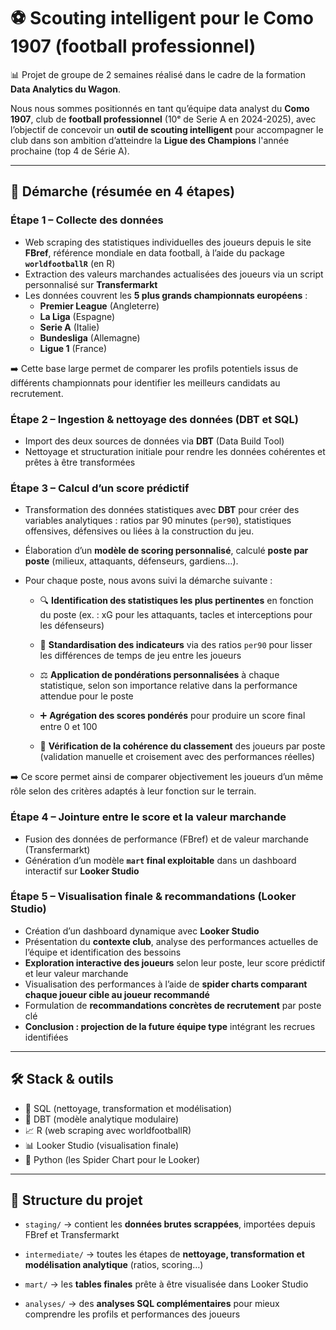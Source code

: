 # ⚽ Scouting intelligent pour le Como 1907 (football professionnel)

📊 Projet de groupe de 2 semaines réalisé dans le cadre de la formation **Data Analytics du Wagon**.

Nous nous sommes positionnés en tant qu’équipe data analyst du **Como 1907**, club de **football professionnel** (10ᵉ de Serie A en 2024-2025), avec l’objectif de concevoir un **outil de scouting intelligent** pour accompagner le club dans son ambition d’atteindre la **Ligue des Champions** l'année prochaine (top 4 de Série A).

---

## 🧠 Démarche (résumée en 4 étapes)

### Étape 1 – Collecte des données

- Web scraping des statistiques individuelles des joueurs depuis le site **FBref**, référence mondiale en data football, à l’aide du package **`worldfootballR`** (en R)
- Extraction des valeurs marchandes actualisées des joueurs via un script personnalisé sur **Transfermarkt**
- Les données couvrent les **5 plus grands championnats européens** :
  - **Premier League** (Angleterre)  
  - **La Liga** (Espagne)  
  - **Serie A** (Italie)  
  - **Bundesliga** (Allemagne)  
  - **Ligue 1** (France)

➡️ Cette base large permet de comparer les profils potentiels issus de différents championnats pour identifier les meilleurs candidats au recrutement.


### Étape 2 – Ingestion & nettoyage des données (DBT et SQL)

- Import des deux sources de données via **DBT** (Data Build Tool)
- Nettoyage et structuration initiale pour rendre les données cohérentes et prêtes à être transformées


### Étape 3 – Calcul d’un score prédictif

- Transformation des données statistiques avec **DBT** pour créer des variables analytiques : ratios par 90 minutes (`per90`), statistiques offensives, défensives ou liées à la construction du jeu.

- Élaboration d’un **modèle de scoring personnalisé**, calculé **poste par poste** (milieux, attaquants, défenseurs, gardiens…).

- Pour chaque poste, nous avons suivi la démarche suivante :

  - 🔍 **Identification des statistiques les plus pertinentes** en fonction du poste (ex. : xG pour les attaquants, tacles et interceptions pour les défenseurs)
  
  - 📐 **Standardisation des indicateurs** via des ratios `per90` pour lisser les différences de temps de jeu entre les joueurs
  
  - ⚖️ **Application de pondérations personnalisées** à chaque statistique, selon son importance relative dans la performance attendue pour le poste
  
  - ➕ **Agrégation des scores pondérés** pour produire un score final entre 0 et 100
  
  - 🧪 **Vérification de la cohérence du classement** des joueurs par poste (validation manuelle et croisement avec des performances réelles)

➡️ Ce score permet ainsi de comparer objectivement les joueurs d’un même rôle selon des critères adaptés à leur fonction sur le terrain.


### Étape 4 – Jointure entre le score et la valeur marchande

- Fusion des données de performance (FBref) et de valeur marchande (Transfermarkt)
- Génération d’un modèle **`mart` final exploitable** dans un dashboard interactif sur **Looker Studio**

### Étape 5 – Visualisation finale & recommandations (Looker Studio)

- Création d’un dashboard dynamique avec **Looker Studio**
- Présentation du **contexte club**, analyse des performances actuelles de l’équipe et identification des bessoins
- **Exploration interactive des joueurs** selon leur poste, leur score prédictif et leur valeur marchande
- Visualisation des performances à l’aide de **spider charts comparant chaque joueur cible au joueur recommandé**
- Formulation de **recommandations concrètes de recrutement** par poste clé
- **Conclusion : projection de la future équipe type** intégrant les recrues identifiées

---


## 🛠️ Stack & outils


- 🧮 SQL (nettoyage, transformation et modélisation)
- 🧱 DBT (modèle analytique modulaire)
- 📈 R (web scraping avec worldfootballR)
- 📊 Looker Studio (visualisation finale)
- 🐍 Python (les Spider Chart pour le Looker)

---

## 📁 Structure du projet

- `staging/` → contient les **données brutes scrappées**, importées depuis FBref et Transfermarkt

- `intermediate/` → toutes les étapes de **nettoyage, transformation et modélisation analytique** (ratios, scoring…)

- `mart/` → les **tables finales** prête à être visualisée dans Looker Studio

- `analyses/` → des **analyses SQL complémentaires** pour mieux comprendre les profils et performances des joueurs
